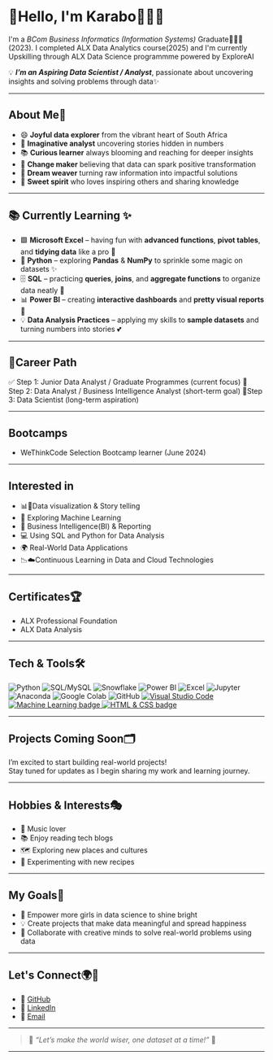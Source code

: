 # 🌈Hello, I'm Karabo👩🏻‍💻

I'm a *BCom Business Informatics (Information Systems)* Graduate👩🏽‍🎓(2023). 
I completed ALX Data Analytics course(2025) and 
I'm currently Upskilling through ALX Data Science programmme powered by ExploreAI

💡 ***I’m an Aspiring Data Scientist / Analyst***, passionate about uncovering insights and solving problems through data✨

---

## About Me👤

* 😄 **Joyful data explorer** from the vibrant heart of South Africa  
* 💭 **Imaginative analyst** uncovering stories hidden in numbers  
* 📚 **Curious learner** always blooming and reaching for deeper insights  
* 🦋 **Change maker** believing that data can spark positive transformation  
* 💫 **Dream weaver** turning raw information into impactful solutions  
* 🍭 **Sweet spirit** who loves inspiring others and sharing knowledge

---

<h2>📚 Currently Learning ✨</h2>
<ul>
  <li>🟩 <strong>Microsoft Excel</strong> – having fun with <strong>advanced functions</strong>, <strong>pivot tables</strong>, and <strong>tidying data</strong> like a pro 💖</li>
  <li>🐍 <strong>Python</strong> – exploring <strong>Pandas</strong> & <strong>NumPy</strong> to sprinkle some magic on datasets ✨</li>
  <li>🗄️ <strong>SQL</strong> – practicing <strong>queries</strong>, <strong>joins</strong>, and <strong>aggregate functions</strong> to organize data neatly 🌸</li>
  <li>📊 <strong>Power BI</strong> – creating <strong>interactive dashboards</strong> and <strong>pretty visual reports</strong> 🎀</li>
  <li>💡 <strong>Data Analysis Practices</strong> – applying my skills to <strong>sample datasets</strong> and turning numbers into stories 💕</li>
</ul>

---

## 🚀Career Path

✅ Step 1: Junior Data Analyst / Graduate Programmes (current focus)
🔄 Step 2: Data Analyst / Business Intelligence Analyst (short-term goal)
🎯Step 3: Data Scientist (long-term aspiration)
  
---

## Bootcamps
- WeThinkCode Selection Bootcamp learner (June 2024)

---

## Interested in

- 📊🔎Data visualization & Story telling
- 🤖 Exploring Machine Learning 
- 🏢 Business Intelligence(BI) & Reporting
- 💻 Using SQL and Python for Data Analysis
- 🌍 Real-World Data Applications
- 📉☁️Continuous Learning in Data and Cloud Technologies

---

## Certificates🏆
- ALX Professional Foundation  
- ALX Data Analysis

---

## Tech & Tools🛠️

<p>
  <img src="https://img.shields.io/badge/Python-FCC2FF?style=for-the-badge&logo=python&logoColor=white" alt="Python" />
  <img src="https://img.shields.io/badge/SQL-FFD6EC?style=for-the-badge&logo=mysql&logoColor=white" alt="SQL/MySQL" />
  <img src="https://img.shields.io/badge/Snowflake-B0E0E6?style=for-the-badge&logo=snowflake&logoColor=white" alt="Snowflake" />
  <img src="https://img.shields.io/badge/Power%20BI-FFFACD?style=for-the-badge&logo=powerbi&looColor=black" alt="Power BI" />
  <img src="https://img.shields.io/badge/Excel-FCDFFF?style=for-the-badge&logo=microsoft-excel&logoColor=white" alt="Excel" />
  <img src="https://img.shields.io/badge/Jupyter-FCE38A?style=for-the-badge&logo=jupyter&logoColor=white" alt="Jupyter" />
  <img src="https://img.shields.io/badge/Anaconda-FFD6EC?style=for-the-badge&logo=anaconda&logoColor=white" alt="Anaconda" />
  <img src="https://img.shields.io/badge/Google%20Colab-FFFACD?style=for-the-badge&logo=googlecolab&logoColor=black" alt="Google Colab" />
  <img src="https://img.shields.io/badge/GitHub-FCC2FF?style=for-the-badge&logo=github&logoColor=white" alt="GitHub" />
<a href="https://code.visualstudio.com/" target="_blank" rel="noopener noreferrer">
  <img src="https://img.shields.io/badge/VS%20Code-007ACC?style=for-the-badge&logo=visual-studio-code&logoColor=white" alt="Visual Studio Code" />
  <img
src="https://img.shields.io/badge/Machine%20Learning-00BFFF?style=for-the-badge&logo=dataiku&logoColor=white" alt="Machine Learning badge"/>
  <img src="https://img.shields.io/badge/HTML%20%26%20CSS-E34F26?style=for-the-badge&logo=html5&logoColor=white&labelColor=1572B6" alt="HTML & CSS badge"/>
</a>
</p>

---

## Projects Coming Soon🗂️

I’m excited to start building real-world projects!  
Stay tuned for updates as I begin sharing my work and learning journey.

---

## Hobbies & Interests🎭

- 🎵 Music lover
- 📚 Enjoy reading tech blogs
- 🗺️ Exploring new places and cultures
- 🍳 Experimenting with new recipes

---

## My Goals🎯

* 🌟 Empower more girls in data science to shine bright  
* 💡 Create projects that make data meaningful and spread happiness  
* 🤝 Collaborate with creative minds to solve real-world problems using data  

---

## Let's Connect🌍📩

* 👥 [GitHub](https://github.com/DataWithKarabo)  
* 👤 [LinkedIn](https://www.linkedin.com/in/karabo-makgatho-6b148b171)  
* 💌 [Email](mailto:karabojohanna98@gmail.com)  

---

> 🌸 *“Let’s make the world wiser, one dataset at a time!”* 🌸

---

<!-- Girlish touches: pastel badge colors, flower and heart emojis, a Python logo. If you want more icons or color highlights, let me know! -->

